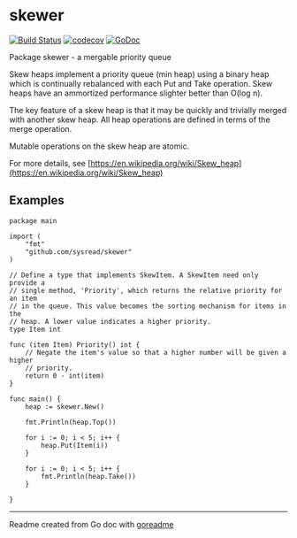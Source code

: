 # skewer

[![Build Status](https://travis-ci.org/sysread/skewer.svg?branch=master)](https://travis-ci.org/sysread/skewer)
[![codecov](https://codecov.io/gh/sysread/skewer/branch/master/graph/badge.svg)](https://codecov.io/gh/sysread/skewer)
[![GoDoc](https://img.shields.io/badge/pkg.go.dev-doc-blue)](http://pkg.go.dev/github.com/sysread/skewer)

Package skewer - a mergable priority queue

Skew heaps implement a priority queue (min heap) using a binary heap which
is continually rebalanced with each Put and Take operation.  Skew heaps have
an ammortized performance slighter better than O(log n).

The key feature of a skew heap is that it may be quickly and trivially
merged with another skew heap.  All heap operations are defined in terms of
the merge operation.

Mutable operations on the skew heap are atomic.

For more details, see [https://en.wikipedia.org/wiki/Skew_heap](https://en.wikipedia.org/wiki/Skew_heap)

## Examples

```golang
package main

import (
	"fmt"
	"github.com/sysread/skewer"
)

// Define a type that implements SkewItem. A SkewItem need only provide a
// single method, 'Priority', which returns the relative priority for an item
// in the queue. This value becomes the sorting mechanism for items in the
// heap. A lower value indicates a higher priority.
type Item int

func (item Item) Priority() int {
	// Negate the item's value so that a higher number will be given a higher
	// priority.
	return 0 - int(item)
}

func main() {
	heap := skewer.New()

	fmt.Println(heap.Top())

	for i := 0; i < 5; i++ {
		heap.Put(Item(i))
	}

	for i := 0; i < 5; i++ {
		fmt.Println(heap.Take())
	}

}

```

---
Readme created from Go doc with [goreadme](https://github.com/posener/goreadme)
